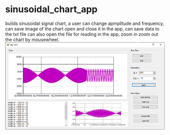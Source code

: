 # sinusoidal_chart_app
builds sinusoidal signal chart, a user can change apmplitude and frequency, can save image of the chart open and close it in the app, can save data to the txt file can also open the file for reading in the app, zoom in zoom out the chart by mousewheel.
![App_photo](app_photo.png)
